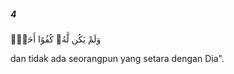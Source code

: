##### 4

<span class="ayah">وَلَمْ يَكُن لَّهُۥ كُفُوًا أَحَدٌۢ</span>

<span class="ayah_translation">dan tidak ada seorangpun yang setara dengan Dia".</span>
